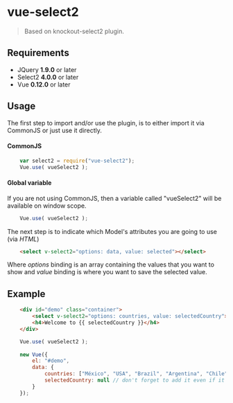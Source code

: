 # vue-select2

> Based on knockout-select2 plugin.

## Requirements
- JQuery **1.9.0** or later
- Select2 **4.0.0** or later
- Vue **0.12.0** or later

## Usage
The first step to import and/or use the plugin, is to either import it via CommonJS or just use it directly.

#### CommonJS
```js
	var select2 = require("vue-select2");
	Vue.use( vueSelect2 );
```

#### Global variable
If you are not using CommonJS, then a variable called "vueSelect2" will be available on window scope.

```js
	Vue.use( vueSelect2 );
```

The next step is to indicate which Model's attributes you are going to use (via *HTML*)

```html
	<select v-select2="options: data, value: selected"></select>
```

Where *options* binding is an array containing the values that you want to show and *value* binding is where you want to save the selected value.

## Example
```html
	<div id="demo" class="container">
		<select v-select2="options: countries, value: selectedCountry"></select>
		<h4>Welcome to {{ selectedCountry }}</h4>
	</div>
```

```js
	Vue.use( vueSelect2 );
	
	new Vue({
		el: "#demo",
		data: {
			countries: ["México", "USA", "Brazil", "Argentina", "Chile"],
			selectedCountry: null // don't forget to add it even if it's valueless (read Vue docs)
		}
	});
```

